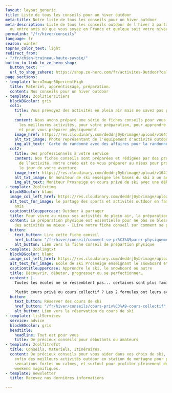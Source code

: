 ```yaml
---
layout: layout_generic
title: Liste de tous les conseils pour un hiver outdoor
meta-title: Notre liste de tous les conseils pour un hiver outdoor
meta-description: Liste de tous les conseils outdoor de l'hiver à partager en famille
  ou entre amis où que vous soyez en France et quelque soit votre niveau
permalink: "/fr/hiver/conseils"
language: fr
season: winter
topnav_color_text: light
redirect_from:
- "/fr/chien-traineau-haute-savoie/"
button_to_link_to_ze_hero_shop:
  button_text: ''
  url_to_shop_zehero: https://shop.ze-hero.com/fr/activites-Outdoor?calessonstype=all&catypegenderlistsummer=all&calessonsactivitytype=Ski&start-date=21%2F11%2F2021
page_sections:
- template: heroImage50percentHigh
  title: Matériel, apprentissage, préparation.
  content: Nos conseils pour un hiver outdoor
- template: 2col2tiers1tiers
  blockBGcolor: gris
  col1:
    title: Vous prévoyez des activités en plein air mais ne savez pas par où commencer
      ?
    content: Nous avons préparé une série de fiches conseils pour vous aider à choisir
      les meilleures activités, pour votre préparation, pour apprendre la technique
      et pour vous préparer physiquement.
    image_href: https://res.cloudinary.com/deddrj0yb/image/upload/v1641897777/website/winter/alice-donovan-rouse-z9F_yK4Nmf8-unsplash_ch8aeh.jpg
    alt_txt_image: Photo représentant de l'équipement d'activité outdoor
    img_alt_text: 'Carte de randonné avec des affaires pour la randonnée '
  col2:
    title: Des professionnels à votre service
    content: Nos fiches conseils sont préparées et rédigées par des professionnels
      de l’activité. Notre crédo est de vous préparer au mieux pour profiter un maximum
      le jour de votre aventure.
    image_href: https://res.cloudinary.com/deddrj0yb/image/upload/v1641825166/website/winter/debuter-le-ski-pour-adultes-avec-prosneige-_dou0sp.jpg
    alt_txt_image: Un moniteur de ski enseigne les bases du ski à un adulte débutant
    img_alt_text: Moniteur Prosneige en cours privé de ski avec une débutante
- template: 2coltxtimg
  blockBGcolor: blanc
  image_col_left_href: https://res.cloudinary.com/deddrj0yb/image/upload/v1639754132/website/winter/ethan-hu-Ouhu9FOlJnY-unsplash_cgrmw5.jpg
  alt_text_for_image: le partage des sports et activités outdoor en famille et entre
    amis
  captiontitleuppercase: Outdoor à partager
  title: Pour vivre au mieux ses activités de plein air, la préparation est importante
  content: La préparation physique est essentielle pour ne pas se blesser et profiter
    des activités au mieux - [Lire notre fiche conseil sur comment se préparer physiquement](/fr/hiver/conseils/comment-se-pr%C3%A9parer-physiquement-au-ski)
  button:
    text_button: Lire cette fiche conseil
    href_button: "/fr/hiver/conseil/comment-se-pr%C3%A9parer-physiquement-au-ski"
    alt_button: Lien vers la fiche conseil de prépartion physique
- template: 2colimgtxt
  blockBGcolor: blanc
  image_col_left_href: https://res.cloudinary.com/deddrj0yb/image/upload/c_fill,w_850,h_900/f_webp,fl_awebp/v1641898596/website/winter/slide-4-prosneige-cours-location-ecole-ski-snowboard_mezbdr.jpg
  alt_text_for_image: Ecole de ski Prosneige enseignant le snowboard et le ski
  captiontitleuppercase: Apprendre le ski, le snowboard ou autre
  title: Découvrir, débuter, progresser ou se perfectionner…
  content: |-
    Toutes les écoles ne se ressemblent pas... certaines sont plus familiales que d’autres - [Lire notre fiche conseil sur comment choisir son école de ski](/fr/hiver/conseils/choisir-ecole-de-ski).

    Plutôt cours privé ou cours collectif ? Les 2 formules ont leurs avantages. Si vous êtes un adulte débutant, le cours privé vous aidera beaucoup - [Tout ce qu’il faut savoir sur les différences entre cours privé et collectif](/fr/hiver/conseils/cours-priv%C3%A9-cours-collectif).
  button:
    text_button: Réserver des cours de ski
    href_button: "/fr/hiver/conseils/cours-priv%C3%A9-cours-collectif"
    alt_button: Lien vers la réservation de cours de ski
- template: listServices
  service: advice
  blockBGcolor: gris
  headtitle:
    headline: Tout est pour vous
    title: De précieux conseils pour débutants ou amateurs
- template: 2colTitreTxt
  title: Conseils, Materiels, Itinéraires.
  content: De précieux conseils pour vous aider dans vos choix de ski, de snowboard,
    enfin des meilleurs activités outdoor en station de montagne pour partager des
    sensations fortes ou calmes, et surtout pour profiter pleinement de vacances et
    weekend magnifiques.
- template: newsletter
  title: Recevez nos dernières informations

---
```

